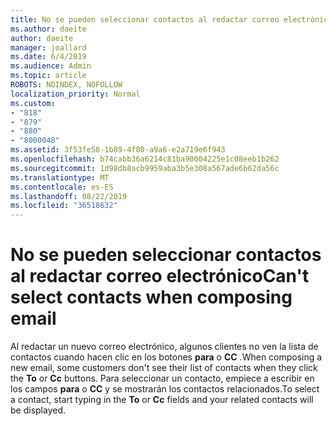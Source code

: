 ```yaml
---
title: No se pueden seleccionar contactos al redactar correo electrónico en Outlook.com
ms.author: daeite
author: daeite
manager: joallard
ms.date: 6/4/2019
ms.audience: Admin
ms.topic: article
ROBOTS: NOINDEX, NOFOLLOW
localization_priority: Normal
ms.custom:
- "818"
- "879"
- "880"
- "8000048"
ms.assetid: 3f53fe58-1b89-4f80-a9a6-e2a719e6f943
ms.openlocfilehash: b74cabb36a6214c81ba90004225e1c08eeb1b262
ms.sourcegitcommit: 1d98db8acb9959aba3b5e308a567ade6b62da56c
ms.translationtype: MT
ms.contentlocale: es-ES
ms.lasthandoff: 08/22/2019
ms.locfileid: "36518632"
---
```

# <a name="cant-select-contacts-when-composing-email"></a><span data-ttu-id="ae59a-102">No se pueden seleccionar contactos al redactar correo electrónico</span><span class="sxs-lookup"><span data-stu-id="ae59a-102">Can't select contacts when composing email</span></span>

<span data-ttu-id="ae59a-103">Al redactar un nuevo correo electrónico, algunos clientes no ven la lista de contactos cuando hacen clic en los botones **para** o **CC** .</span><span class="sxs-lookup"><span data-stu-id="ae59a-103">When composing a new email, some customers don't see their list of contacts when they click the **To** or **Cc** buttons.</span></span> <span data-ttu-id="ae59a-104">Para seleccionar un contacto, empiece a escribir en los campos **para** o **CC** y se mostrarán los contactos relacionados.</span><span class="sxs-lookup"><span data-stu-id="ae59a-104">To select a contact, start typing in the **To** or **Cc** fields and your related contacts will be displayed.</span></span>
